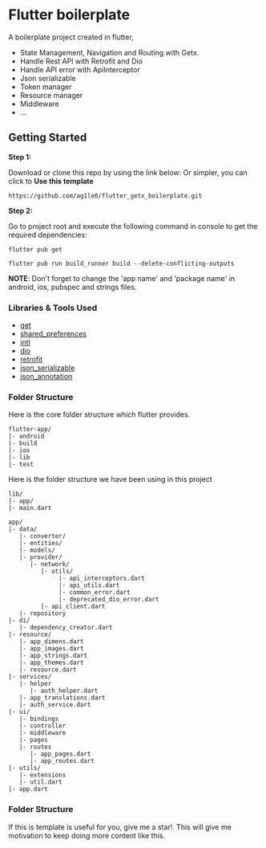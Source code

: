# Flutter boilerplate

A boilerplate project created in flutter, 

* State Management, Navigation and Routing with Getx.
* Handle Rest API with Retrofit and Dio
* Handle API error with ApiInterceptor
* Json serializable
* Token manager
* Resource manager
* Middleware
* ...


## Getting Started

**Step 1:**

Download or clone this repo by using the link below:
Or simpler, you can click to <b>Use this template</b>
```
https://github.com/ag1le0/flutter_getx_boilerplate.git
```

**Step 2:**

Go to project root and execute the following command in console to get the required dependencies: 

```
flutter pub get 

flutter pub run build_runner build --delete-conflicting-outputs
```

**NOTE**: Don't forget to change the 'app name' and 'package name' in android, ios, pubspec and strings files.

### Libraries & Tools Used

* [get](https://pub.dev/packages/get)
* [shared_preferences](https://pub.dev/packages/shared_preferences)
* [intl](https://pub.dev/packages/intl)
* [dio](https://pub.dev/packages/dio)
* [retrofit](https://pub.dev/packages/retrofit)
* [json_serializable](https://pub.dev/packages/json_serializable)
* [json_annotation](https://pub.dev/packages/json_annotation)

### Folder Structure
Here is the core folder structure which flutter provides.

```
flutter-app/
|- android
|- build
|- ios
|- lib
|- test
```

Here is the folder structure we have been using in this project

```
lib/
|- app/
|- main.dart
```

```
app/
|- data/
   |- converter/
   |- entities/
   |- models/
   |- provider/
      |- network/
         |- utils/
              |- api_interceptors.dart
              |- api_utils.dart
              |- common_error.dart
              |- deprecated_dio_error.dart
         |- api_client.dart
   |- repository
|- di/
   |- dependency_creator.dart
|- resource/
   |- app_dimens.dart
   |- app_images.dart
   |- app_strings.dart
   |- app_themes.dart
   |- resource.dart
|- services/
   |- helper
      |- auth_helper.dart
   |- app_translations.dart
   |- auth_service.dart
|- ui/
   |- bindings
   |- controller
   |- middleware
   |- pages
   |- routes
      |- app_pages.dart
      |- app_routes.dart
|- utils/
   |- extensions
   |- util.dart
|- app.dart
```

### Folder Structure
If this is template is useful for you, give me a star!. This will give me motivation to keep doing more content like this.
